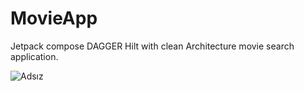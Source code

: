# MovieApp
Jetpack compose DAGGER Hilt with clean Architecture movie search application.

![Adsız](https://github.com/MustafaSertac/MovieApp/assets/46023127/a45c8817-7384-41d3-948d-d7cffff77476)
